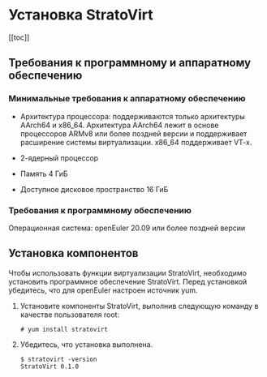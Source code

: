 # Установка StratoVirt

\[\[toc]]

## Требования к программному и аппаратному обеспечению

### Минимальные требования к аппаратному обеспечению

- Архитектура процессора: поддерживаются только архитектуры AArch64 и x86\_64. Архитектура AArch64 лежит в основе процессоров ARMv8 или более поздней версии и поддерживает расширение системы виртуализации. x86\_64 поддерживает VT-x.

- 2-ядерный процессор

- Память 4 ГиБ

- Доступное дисковое пространство 16 ГиБ

### Требования к программному обеспечению

Операционная система: openEuler 20.09 или более поздней версии

## Установка компонентов

Чтобы использовать функции виртуализации StratoVirt, необходимо установить программное обеспечение StratoVirt. Перед установкой убедитесь, что для openEuler настроен источник yum.

1. Установите компоненты StratoVirt, выполнив следующую команду в качестве пользователя root:
   
   ```
   # yum install stratovirt
   ```

2. Убедитесь, что установка выполнена.
   
   ```
   $ stratovirt -version
   StratoVirt 0.1.0
   ```